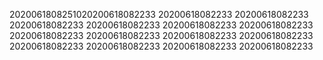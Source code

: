 2020061808251020200618082233
20200618082233
20200618082233
20200618082233
20200618082233
20200618082233
20200618082233
20200618082233
20200618082233
20200618082233
20200618082233
20200618082233
20200618082233
20200618082233
20200618082233
